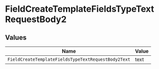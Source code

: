 # FieldCreateTemplateFieldsTypeTextRequestBody2


## Values

| Name                                                | Value                                               |
| --------------------------------------------------- | --------------------------------------------------- |
| `FieldCreateTemplateFieldsTypeTextRequestBody2Text` | text                                                |